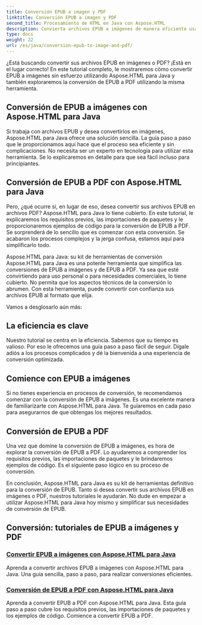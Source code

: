 ```yaml
---
title: Conversión EPUB a imagen y PDF
linktitle: Conversión EPUB a imagen y PDF
second_title: Procesamiento de HTML en Java con Aspose.HTML
description: Convierta archivos EPUB a imágenes de manera eficiente usando Aspose.HTML para Java. Esta guía paso a paso simplifica el proceso. Aprenda también a convertir archivos EPUB a PDF.
type: docs
weight: 22
url: /es/java/conversion-epub-to-image-and-pdf/
---
```

¿Está buscando convertir sus archivos EPUB en imágenes o PDF? ¡Está en el lugar correcto! En este tutorial completo, le mostraremos cómo convertir EPUB a imágenes sin esfuerzo utilizando Aspose.HTML para Java y también exploraremos la conversión de EPUB a PDF utilizando la misma herramienta. 

## Conversión de EPUB a imágenes con Aspose.HTML para Java
Si trabaja con archivos EPUB y desea convertirlos en imágenes, Aspose.HTML para Java ofrece una solución sencilla. La guía paso a paso que le proporcionamos aquí hace que el proceso sea eficiente y sin complicaciones. No necesita ser un experto en tecnología para utilizar esta herramienta. Se lo explicaremos en detalle para que sea fácil incluso para principiantes.

## Conversión de EPUB a PDF con Aspose.HTML para Java
Pero, ¿qué ocurre si, en lugar de eso, desea convertir sus archivos EPUB en archivos PDF? Aspose.HTML para Java lo tiene cubierto. En este tutorial, le explicaremos los requisitos previos, las importaciones de paquetes y le proporcionaremos ejemplos de código para la conversión de EPUB a PDF. Se sorprenderá de lo sencillo que es comenzar con esta conversión. Se acabaron los procesos complejos y la jerga confusa, estamos aquí para simplificarlo todo.

Aspose.HTML para Java: su kit de herramientas de conversión
Aspose.HTML para Java es una potente herramienta que simplifica las conversiones de EPUB a imágenes y de EPUB a PDF. Ya sea que esté convirtiendo para uso personal o para necesidades comerciales, lo tiene cubierto. No permita que los aspectos técnicos de la conversión lo abrumen. Con esta herramienta, puede convertir con confianza sus archivos EPUB al formato que elija. 

Vamos a desglosarlo aún más:

## La eficiencia es clave
Nuestro tutorial se centra en la eficiencia. Sabemos que su tiempo es valioso. Por eso le ofrecemos una guía paso a paso fácil de seguir. Dígale adiós a los procesos complicados y dé la bienvenida a una experiencia de conversión optimizada.

## Comience con EPUB a imágenes
Si no tienes experiencia en procesos de conversión, te recomendamos comenzar con la conversión de EPUB a imágenes. Es una excelente manera de familiarizarte con Aspose.HTML para Java. Te guiaremos en cada paso para asegurarnos de que obtengas los mejores resultados.

## Conversión de EPUB a PDF
Una vez que domine la conversión de EPUB a imágenes, es hora de explorar la conversión de EPUB a PDF. Lo ayudaremos a comprender los requisitos previos, las importaciones de paquetes y le brindaremos ejemplos de código. Es el siguiente paso lógico en su proceso de conversión.

En conclusión, Aspose.HTML para Java es su kit de herramientas definitivo para la conversión de EPUB. Tanto si desea convertir sus archivos EPUB en imágenes o PDF, nuestros tutoriales le ayudarán. No dude en empezar a utilizar Aspose.HTML para Java hoy mismo y simplificar sus necesidades de conversión de EPUB.
## Conversión: tutoriales de EPUB a imágenes y PDF
### [Convertir EPUB a imágenes con Aspose.HTML para Java](./convert-epub-to-image/)
Aprenda a convertir archivos EPUB a imágenes con Aspose.HTML para Java. Una guía sencilla, paso a paso, para realizar conversiones eficientes.
### [Conversión de EPUB a PDF con Aspose.HTML para Java](./convert-epub-to-pdf/)
Aprenda a convertir EPUB a PDF con Aspose.HTML para Java. Esta guía paso a paso cubre los requisitos previos, las importaciones de paquetes y los ejemplos de código. Comience a convertir EPUB a PDF.